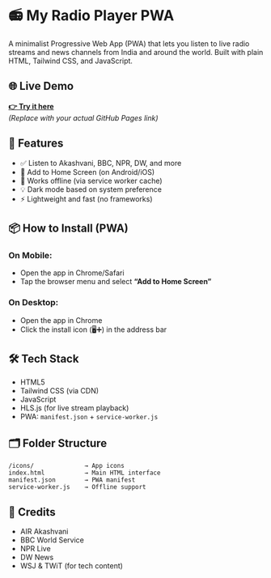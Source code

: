 # 📻 My Radio Player PWA

A minimalist Progressive Web App (PWA) that lets you listen to live radio streams and news channels from India and around the world. Built with plain HTML, Tailwind CSS, and JavaScript.

## 🌐 Live Demo

[**👉 Try it here**](https://yourusername.github.io/radio-pwa/)  
*(Replace with your actual GitHub Pages link)*

## 📱 Features

- ✅ Listen to Akashvani, BBC, NPR, DW, and more
- 📲 Add to Home Screen (on Android/iOS)
- 🧩 Works offline (via service worker cache)
- 💡 Dark mode based on system preference
- ⚡ Lightweight and fast (no frameworks)

## 📦 How to Install (PWA)

### On Mobile:
- Open the app in Chrome/Safari
- Tap the browser menu and select **“Add to Home Screen”**

### On Desktop:
- Open the app in Chrome
- Click the install icon (🖥️➕) in the address bar

## 🛠️ Tech Stack

- HTML5
- Tailwind CSS (via CDN)
- JavaScript
- HLS.js (for live stream playback)
- PWA: `manifest.json` + `service-worker.js`

## 🗂️ Folder Structure

```
/icons/              → App icons  
index.html           → Main HTML interface  
manifest.json        → PWA manifest  
service-worker.js    → Offline support  
```

## 🤝 Credits

- AIR Akashvani  
- BBC World Service  
- NPR Live  
- DW News  
- WSJ & TWiT (for tech content)